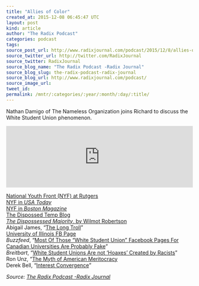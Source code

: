 ```yaml
---
title: "Allies of Color"
created_at: 2015-12-08 06:45:47 UTC
layout: post
kind: article
author: "The Radix Podcast"
categories: podcast
tags: 
source_post_url: http://www.radixjournal.com/podcast/2015/12/8/allies-of-color
source_twitter_url: http://twitter.com/RadixJournal
source_twitter: RadixJournal
source_blog_name: "The Radix Podcast -Radix Journal"
source_blog_slug: the-radix-podcast-radix-journal
source_blog_url: http://www.radixjournal.com/podcast/
source_image_url: 
tweet_id:
permalink: /mntr/:categories/:year/:month/:day/:title/
---
```

<p>Nathan Damigo of The Nameless Organization joins Richard to discuss the White Student Union phenomenon. </p><iframe scrolling="no" src="https://w.soundcloud.com/player/?url=https%3A//api.soundcloud.com/tracks/236589594&amp;color=ff5500&amp;auto_play=false&amp;hide_related=false&amp;show_comments=true&amp;show_user=true&amp;show_reposts=false" width="100%" frameborder="no" height="166"></iframe><p><a href="http://whitegenocideproject.com/national-youth-front-confronts-white-genocidist-professor-kevin-allred-of-rutgers-university/">National Youth Front (NYF) at Rutgers</a> <br>
<a href="http://www.usatoday.com/story/news/nation/2015/03/30/prof-receives-hate-mail-over-problem-of-whiteness/70697394/">NYF in <em>USA Today</em></a> <br>
<a href="http://www.bostonmagazine.com/news/blog/2015/07/02/hate-group-bu-saida-grundy/">NYF in <em>Boston Magazine</em></a> <br>
<a href="https://dispossessedtemp.wordpress.com">The Dispossed Temp Blog</a> <br>
<a href="http://www.amazon.com/exec/obidos/ASIN/0914576151/washisummipub-20"><em>The Dispossessed Majority</em>, by Wilmot Robertson</a> <br>
Abigail James, “<a href="http://www.radixjournal.com/journal/2015/11/29/the-long-troll">The Long Troll</a>” <br>
<a href="https://www.facebook.com/Illinois-White-Student-Union-1702800449939426/timeline">University of Illinois FB Page</a> <br>
<em>Buzzfeed</em>, “<a href="http://www.buzzfeed.com/ishmaeldaro/ubc-and-other-canadian-universities-white-student-unions#.nallKEYgb">Most Of Those “White Student Union” Facebook Pages For Canadian Universities Are Probably Fake</a>” <br>
<em>Breitbart</em>, “<a href="http://www.breitbart.com/tech/2015/11/24/exclusive-the-media-is-wrong-white-student-unions-are-not-hoaxes-created-by-racists/">White Student Unions Are not ‘Hoaxes’ Created by Racists</a>” <br>
Ron Unz, “<a href="http://www.theamericanconservative.com/articles/the-myth-of-american-meritocracy/">The Myth of American Meritocracy</a> <br>
Derek Bell, “<a href="http://heinonlinebackup.com/hol-cgi-bin/get_pdf.cgi?handle=hein.journals/hlr93&amp;section=31">Interest Convergence</a>”</p><div class="">
    <i>Source: <a href="http://www.radixjournal.com/podcast/">The Radix Podcast -Radix Journal</a></i>
</div>

